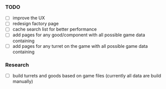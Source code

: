 ### TODO
- [ ] improve the UX
- [ ] redesign factory page
- [ ] cache search list for better performance
- [ ] add pages for any good/component with all possible game data containing
- [ ] add pages for any turret on the game with all possible game data containing

### Research
- [ ] build turrets and goods based on game files (currently all data are build manually)
